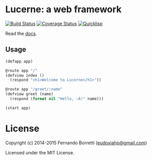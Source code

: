 # Lucerne: a web framework

[![Build Status](https://travis-ci.org/eudoxia0/lucerne.svg?branch=master)](https://travis-ci.org/eudoxia0/lucerne)
[![Coverage Status](https://coveralls.io/repos/eudoxia0/lucerne/badge.svg?branch=master)](https://coveralls.io/r/eudoxia0/lucerne?branch=master)
[![Quicklisp](http://quickdocs.org/badge/lucerne.svg)](http://quickdocs.org/lucerne/)

Read the [docs](http://eudoxia.me/lucerne/docs/overview.html).

## Usage

```lisp
(defapp app)

@route app "/"
(defview index ()
  (respond "<h1>Welcome to Lucerne</h1>"))

@route app "/greet/:name"
(defview greet (name)
  (respond (format nil "Hello, ~A!" name)))

(start app)
```

# License

Copyright (c) 2014-2015 Fernando Borretti (eudoxiahp@gmail.com)

Licensed under the MIT License.
